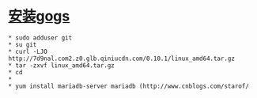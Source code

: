 
# [安装gogs](https://blog.mynook.info/post/host-your-own-git-server-using-gogs)
    * sudo adduser git
    * su git
    * curl -LJO http://7d9nal.com2.z0.glb.qiniucdn.com/0.10.1/linux_amd64.tar.gz
    * tar -zxvf linux_amd64.tar.gz
    * cd
    *
    * yum install mariadb-server mariadb (http://www.cnblogs.com/starof/
